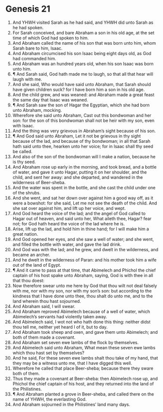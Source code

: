 ﻿# Genesis 21
1. And YHWH visited Sarah as he had said, and YHWH did unto Sarah as he had spoken. 
2. For Sarah conceived, and bare Abraham a son in his old age, at the set time of which God had spoken to him. 
3. And Abraham called the name of his son that was born unto him, whom Sarah bare to him, Isaac. 
4. And Abraham circumcised his son Isaac being eight days old, as God had commanded him. 
5. And Abraham was an hundred years old, when his son Isaac was born unto him. 
6. ¶ And Sarah said, God hath made me to laugh, so that all that hear will laugh with me. 
7. And she said, Who would have said unto Abraham, that Sarah should have given children suck? for I have born him a son in his old age. 
8. And the child grew, and was weaned: and Abraham made a great feast the same day that Isaac was weaned. 
9. ¶ And Sarah saw the son of Hagar the Egyptian, which she had born unto Abraham, mocking. 
10. Wherefore she said unto Abraham, Cast out this bondwoman and her son: for the son of this bondwoman shall not be heir with my son, even with Isaac. 
11. And the thing was very grievous in Abraham’s sight because of his son. 
12. ¶ And God said unto Abraham, Let it not be grievous in thy sight because of the lad, and because of thy bondwoman; in all that Sarah hath said unto thee, hearken unto her voice; for in Isaac shall thy seed be called. 
13. And also of the son of the bondwoman will I make a nation, because he is thy seed. 
14. And Abraham rose up early in the morning, and took bread, and a bottle of water, and gave it unto Hagar, putting it on her shoulder, and the child, and sent her away: and she departed, and wandered in the wilderness of Beer-sheba. 
15. And the water was spent in the bottle, and she cast the child under one of the shrubs. 
16. And she went, and sat her down over against him a good way off, as it were a bowshot: for she said, Let me not see the death of the child. And she sat over against him, and lift up her voice, and wept. 
17. And God heard the voice of the lad; and the angel of God called to Hagar out of heaven, and said unto her, What aileth thee, Hagar? fear not; for God hath heard the voice of the lad where he is. 
18. Arise, lift up the lad, and hold him in thine hand; for I will make him a great nation. 
19. And God opened her eyes, and she saw a well of water; and she went, and filled the bottle with water, and gave the lad drink. 
20. And God was with the lad; and he grew, and dwelt in the wilderness, and became an archer. 
21. And he dwelt in the wilderness of Paran: and his mother took him a wife out of the land of Egypt. 
22. ¶ And it came to pass at that time, that Abimelech and Phichol the chief captain of his host spake unto Abraham, saying, God is with thee in all that thou doest: 
23. Now therefore swear unto me here by God that thou wilt not deal falsely with me, nor with my son, nor with my son’s son: but according to the kindness that I have done unto thee, thou shalt do unto me, and to the land wherein thou hast sojourned. 
24. And Abraham said, I will swear. 
25. And Abraham reproved Abimelech because of a well of water, which Abimelech’s servants had violently taken away. 
26. And Abimelech said, I wot not who hath done this thing: neither didst thou tell me, neither yet heard I of it, but to day. 
27. And Abraham took sheep and oxen, and gave them unto Abimelech; and both of them made a covenant. 
28. And Abraham set seven ewe lambs of the flock by themselves. 
29. And Abimelech said unto Abraham, What mean these seven ewe lambs which thou hast set by themselves? 
30. And he said, For these seven ewe lambs shalt thou take of my hand, that they may be a witness unto me, that I have digged this well. 
31. Wherefore he called that place Beer-sheba; because there they sware both of them. 
32. Thus they made a covenant at Beer-sheba: then Abimelech rose up, and Phichol the chief captain of his host, and they returned into the land of the Philistines. 
33. ¶ And Abraham planted a grove in Beer-sheba, and called there on the name of YHWH, the everlasting God. 
34. And Abraham sojourned in the Philistines’ land many days. 
